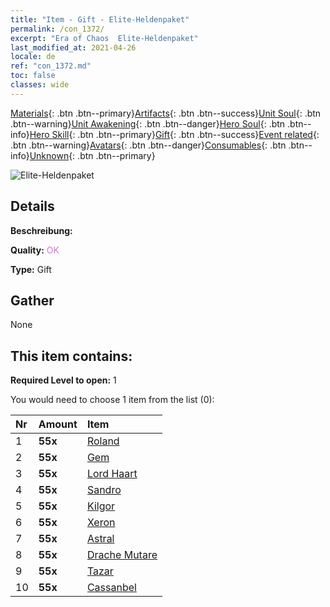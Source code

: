 ```yaml
---
title: "Item - Gift - Elite-Heldenpaket"
permalink: /con_1372/
excerpt: "Era of Chaos  Elite-Heldenpaket"
last_modified_at: 2021-04-26
locale: de
ref: "con_1372.md"
toc: false
classes: wide
---
```

 [Materials](/ItemsDE/){: .btn .btn--primary}[Artifacts](/ItemsDE/Artifacts/){: .btn .btn--success}[Unit Soul](/ItemsDE/UnitSoul/){: .btn .btn--warning}[Unit Awakening](/ItemsDE/UnitAwakening/){: .btn .btn--danger}[Hero Soul](/ItemsDE/HeroSoul/){: .btn .btn--info}[Hero Skill](/ItemsDE/HeroSkill/){: .btn .btn--primary}[Gift](/ItemsDE/Gift/){: .btn .btn--success}[Event related](/ItemsDE/Events/){: .btn .btn--warning}[Avatars](/ItemsDE/Avatars/){: .btn .btn--danger}[Consumables](/ItemsDE/Consumables/){: .btn .btn--info}[Unknown](/ItemsDE/Unknown/){: .btn .btn--primary}

 ![Elite-Heldenpaket](/images/t/i_907065.png)

## Details
 **Beschreibung:** 

 **Quality:** <span style="color: #DA70D6">OK</span>

 **Type:** Gift

## Gather

  None

## This item contains:

 **Required Level to open:** 1

 You would need to choose 1 item from the list (0):

  | Nr | Amount |     Item    |
  |:---|:-------|:------------|
  | 1 |  **55x** | [Roland](/ItemsDE/her_362/) |  | 
  | 2 |  **55x** | [Gem](/ItemsDE/her_369/) |  | 
  | 3 |  **55x** | [Lord Haart](/ItemsDE/her_370/) |  | 
  | 4 |  **55x** | [Sandro](/ItemsDE/her_371/) |  | 
  | 5 |  **55x** | [Kilgor](/ItemsDE/her_374/) |  | 
  | 6 |  **55x** | [Xeron](/ItemsDE/her_383/) |  | 
  | 7 |  **55x** | [Astral](/ItemsDE/her_388/) |  | 
  | 8 |  **55x** | [Drache Mutare](/ItemsDE/her_390/) |  | 
  | 9 |  **55x** | [Tazar](/ItemsDE/her_393/) |  | 
  | 10 |  **55x** | [Cassanbel](/ItemsDE/her_396/) |  | 
